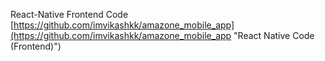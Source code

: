 React-Native Frontend Code
[https://github.com/imvikashkk/amazone_mobile_app](https://github.com/imvikashkk/amazone_mobile_app "React Native Code (Frontend)")
